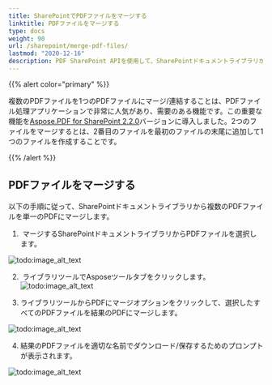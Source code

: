 ```yaml
---
title: SharePointでPDFファイルをマージする
linktitle: PDFファイルをマージする
type: docs
weight: 90
url: /sharepoint/merge-pdf-files/
lastmod: "2020-12-16"
description: PDF SharePoint APIを使用して、SharePointドキュメントライブラリから複数のPDFファイルを単一のPDFにマージできます。
---
```


{{% alert color="primary" %}}

複数のPDFファイルを1つのPDFファイルにマージ/連結することは、PDFファイル処理アプリケーションで非常に人気があり、需要のある機能です。この重要な機能を[Aspose.PDF for SharePoint 2.2.0](https://releases.aspose.com/pdf/sharepoint/new-releases/aspose.pdf-for-sharepoint-2.2.0/)バージョンに導入しました。2つのファイルをマージするとは、2番目のファイルを最初のファイルの末尾に追加して1つのファイルを作成することです。

{{% /alert %}}

## **PDFファイルをマージする**

以下の手順に従って、SharePointドキュメントライブラリから複数のPDFファイルを単一のPDFにマージします。

1.  マージするSharePointドキュメントライブラリからPDFファイルを選択します。

![todo:image_alt_text](merge-pdf-files_1.png)

2.  ライブラリツールでAsposeツールタブをクリックします。
![todo:image_alt_text](merge-pdf-files_2.png)

3. ライブラリツールからPDFにマージオプションをクリックして、選択したすべてのPDFファイルを結果のPDFにマージします。

![todo:image_alt_text](merge-pdf-files_3.png)

4. 結果のPDFファイルを適切な名前でダウンロード/保存するためのプロンプトが表示されます。

![todo:image_alt_text](merge-pdf-files_4.png)